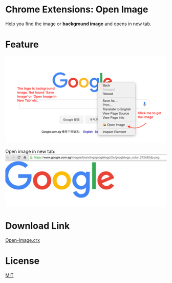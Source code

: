 # Chrome Extensions: Open Image
Help you find the image or **background image** and opens in new tab.

# Feature

![screenshot1](https://raw.githubusercontent.com/QingWei-Li/Open-Image/master/screenshot1.png)

Open image in new tab:
![screenshot2](https://raw.githubusercontent.com/QingWei-Li/Open-Image/master/screenshot2.png)

# Download Link
[Open-Image.crx](https://raw.githubusercontent.com/QingWei-Li/Open-Image/master/Open-Image.crx)

# License
[MIT](https://github.com/QingWei-Li/Open-Image/blob/master/LICENSE)
